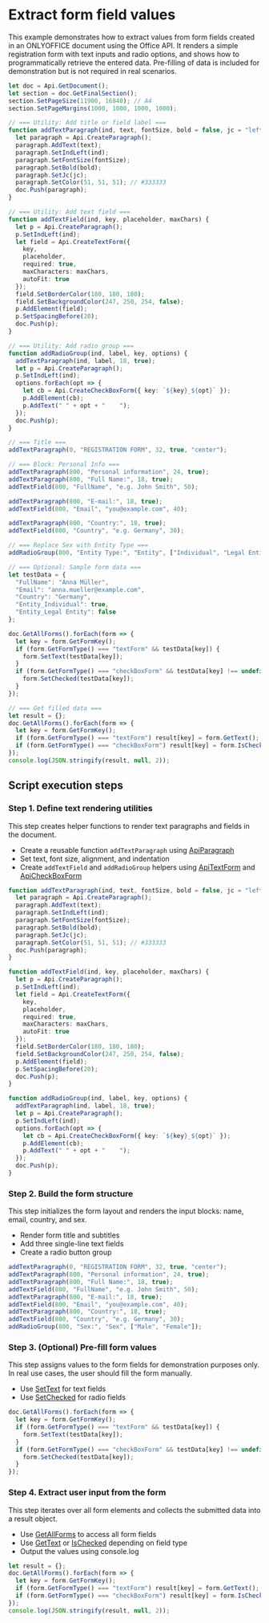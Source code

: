 # Extract form field values

This example demonstrates how to extract values from form fields created in an ONLYOFFICE document using the Office API. It renders a simple registration form with text inputs and radio options, and shows how to programmatically retrieve the entered data. Pre-filling of data is included for demonstration but is not required in real scenarios.

```ts editor-pdf zoom=60
let doc = Api.GetDocument();
let section = doc.GetFinalSection();
section.SetPageSize(11900, 16840); // A4
section.SetPageMargins(1000, 1000, 1000, 1000);

// === Utility: Add title or field label ===
function addTextParagraph(ind, text, fontSize, bold = false, jc = "left") {
  let paragraph = Api.CreateParagraph();
  paragraph.AddText(text);
  paragraph.SetIndLeft(ind);
  paragraph.SetFontSize(fontSize);
  paragraph.SetBold(bold);
  paragraph.SetJc(jc);
  paragraph.SetColor(51, 51, 51); // #333333
  doc.Push(paragraph);
}

// === Utility: Add text field ===
function addTextField(ind, key, placeholder, maxChars) {
  let p = Api.CreateParagraph();
  p.SetIndLeft(ind);
  let field = Api.CreateTextForm({
    key,
    placeholder,
    required: true,
    maxCharacters: maxChars,
    autoFit: true
  });
  field.SetBorderColor(180, 180, 180);
  field.SetBackgroundColor(247, 250, 254, false);
  p.AddElement(field);
  p.SetSpacingBefore(20);
  doc.Push(p);
}

// === Utility: Add radio group ===
function addRadioGroup(ind, label, key, options) {
  addTextParagraph(ind, label, 18, true);
  let p = Api.CreateParagraph();
  p.SetIndLeft(ind);
  options.forEach(opt => {
    let cb = Api.CreateCheckBoxForm({ key: `${key}_${opt}` });
    p.AddElement(cb);
    p.AddText(" " + opt + "    ");
  });
  doc.Push(p);
}

// === Title ===
addTextParagraph(0, "REGISTRATION FORM", 32, true, "center");

// === Block: Personal Info ===
addTextParagraph(800, "Personal information", 24, true);
addTextParagraph(800, "Full Name:", 18, true);
addTextField(800, "FullName", "e.g. John Smith", 50);

addTextParagraph(800, "E-mail:", 18, true);
addTextField(800, "Email", "you@example.com", 40);

addTextParagraph(800, "Country:", 18, true);
addTextField(800, "Country", "e.g. Germany", 30);

// === Replace Sex with Entity Type ===
addRadioGroup(800, "Entity Type:", "Entity", ["Individual", "Legal Entity"]);

// === Optional: Sample form data ===
let testData = {
  "FullName": "Anna Müller",
  "Email": "anna.mueller@example.com",
  "Country": "Germany",
  "Entity_Individual": true,
  "Entity_Legal Entity": false
};

doc.GetAllForms().forEach(form => {
  let key = form.GetFormKey();
  if (form.GetFormType() === "textForm" && testData[key]) {
    form.SetText(testData[key]);
  }
  if (form.GetFormType() === "checkBoxForm" && testData[key] !== undefined) {
    form.SetChecked(testData[key]);
  }
});

// === Get filled data ===
let result = {};
doc.GetAllForms().forEach(form => {
  let key = form.GetFormKey();
  if (form.GetFormType() === "textForm") result[key] = form.GetText();
  if (form.GetFormType() === "checkBoxForm") result[key] = form.IsChecked();
});
console.log(JSON.stringify(result, null, 2));
```

## Script execution steps

### Step 1. Define text rendering utilities
This step creates helper functions to render text paragraphs and fields in the document.

- Create a reusable function `addTextParagraph` using [ApiParagraph](../../usage-api/text-document-api/ApiParagraph/ApiParagraph.md)
- Set text, font size, alignment, and indentation
- Create `addTextField` and `addRadioGroup` helpers using [ApiTextForm](../../usage-api/form-api/ApiTextForm/ApiTextForm.md) and [ApiCheckBoxForm](../../usage-api/form-api/ApiCheckBoxForm/ApiCheckBoxForm.md)

```ts
function addTextParagraph(ind, text, fontSize, bold = false, jc = "left") {
  let paragraph = Api.CreateParagraph();
  paragraph.AddText(text);
  paragraph.SetIndLeft(ind);
  paragraph.SetFontSize(fontSize);
  paragraph.SetBold(bold);
  paragraph.SetJc(jc);
  paragraph.SetColor(51, 51, 51); // #333333
  doc.Push(paragraph);
}

function addTextField(ind, key, placeholder, maxChars) {
  let p = Api.CreateParagraph();
  p.SetIndLeft(ind);
  let field = Api.CreateTextForm({
    key,
    placeholder,
    required: true,
    maxCharacters: maxChars,
    autoFit: true
  });
  field.SetBorderColor(180, 180, 180);
  field.SetBackgroundColor(247, 250, 254, false);
  p.AddElement(field);
  p.SetSpacingBefore(20);
  doc.Push(p);
}

function addRadioGroup(ind, label, key, options) {
  addTextParagraph(ind, label, 18, true);
  let p = Api.CreateParagraph();
  p.SetIndLeft(ind);
  options.forEach(opt => {
    let cb = Api.CreateCheckBoxForm({ key: `${key}_${opt}` });
    p.AddElement(cb);
    p.AddText(" " + opt + "    ");
  });
  doc.Push(p);
}
```

### Step 2. Build the form structure
This step initializes the form layout and renders the input blocks: name, email, country, and sex.

- Render form title and subtitles
- Add three single-line text fields
- Create a radio button group

```ts
addTextParagraph(0, "REGISTRATION FORM", 32, true, "center");
addTextParagraph(800, "Personal information", 24, true);
addTextParagraph(800, "Full Name:", 18, true);
addTextField(800, "FullName", "e.g. John Smith", 50);
addTextParagraph(800, "E-mail:", 18, true);
addTextField(800, "Email", "you@example.com", 40);
addTextParagraph(800, "Country:", 18, true);
addTextField(800, "Country", "e.g. Germany", 30);
addRadioGroup(800, "Sex:", "Sex", ["Male", "Female"]);
```

### Step 3. (Optional) Pre-fill form values
This step assigns values to the form fields for demonstration purposes only. In real use cases, the user should fill the form manually.

- Use [SetText](../../usage-api/form-api/ApiTextForm/Methods/SetText.md) for text fields
- Use [SetChecked](../../usage-api/form-api/ApiCheckBoxForm/Methods/SetChecked.md) for radio fields

```ts
doc.GetAllForms().forEach(form => {
  let key = form.GetFormKey();
  if (form.GetFormType() === "textForm" && testData[key]) {
    form.SetText(testData[key]);
  }
  if (form.GetFormType() === "checkBoxForm" && testData[key] !== undefined) {
    form.SetChecked(testData[key]);
  }
});
```

### Step 4. Extract user input from the form
This step iterates over all form elements and collects the submitted data into a result object.

- Use [GetAllForms](../../usage-api/form-api/ApiDocument/Methods/GetAllForms.md) to access all form fields
- Use [GetText](../../usage-api/form-api/ApiTextForm/Methods/GetText.md) or [IsChecked](../../usage-api/form-api/ApiCheckBoxForm/Methods/IsChecked.md) depending on field type
- Output the values using console.log

```ts
let result = {};
doc.GetAllForms().forEach(form => {
  let key = form.GetFormKey();
  if (form.GetFormType() === "textForm") result[key] = form.GetText();
  if (form.GetFormType() === "checkBoxForm") result[key] = form.IsChecked();
});
console.log(JSON.stringify(result, null, 2));
```